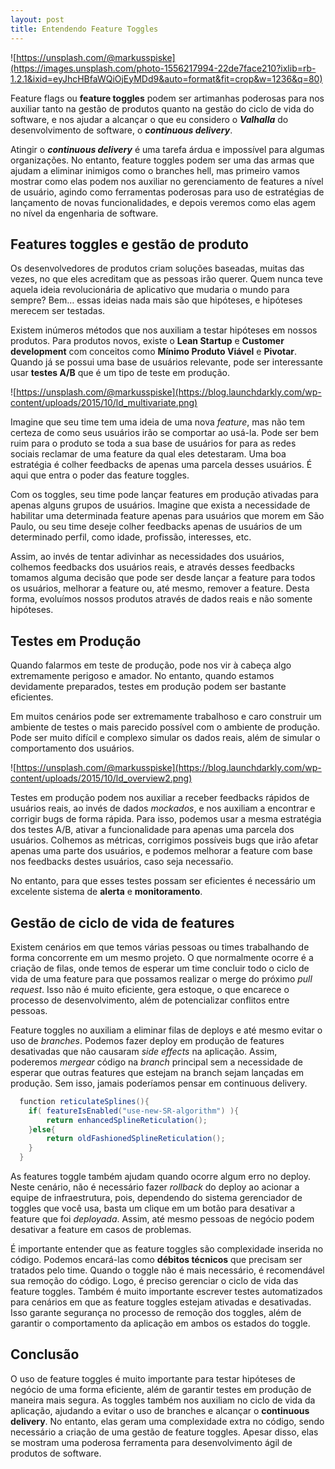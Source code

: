 ```yaml
---
layout: post
title: Entendendo Feature Toggles
---
```


![https://unsplash.com/@markusspiske](https://images.unsplash.com/photo-1556217994-22de7face210?ixlib=rb-1.2.1&ixid=eyJhcHBfaWQiOjEyMDd9&auto=format&fit=crop&w=1236&q=80)

Feature flags ou **feature toggles** podem ser artimanhas poderosas para nos auxiliar tanto na gestão de produtos quanto na gestão do ciclo de vida do software, e nos ajudar a alcançar o que eu considero o ***Valhalla*** do desenvolvimento de software, o ***continuous delivery***. 

Atingir o ***continuous delivery*** é uma tarefa árdua e impossível para algumas organizações. No entanto, feature toggles podem ser uma das armas que ajudam a eliminar inimigos como o branches hell, mas primeiro vamos mostrar como elas podem nos auxiliar no gerenciamento de features a nível de usuário, agindo como ferramentas poderosas para uso de estratégias de lançamento de novas funcionalidades, e depois veremos como elas agem no nível da engenharia de software.

## Features toggles e gestão de produto

Os desenvolvedores de produtos criam soluções baseadas, muitas das vezes, no que eles acreditam que as pessoas irão querer. Quem nunca teve aquela ideia revolucionária de aplicativo que mudaria o mundo para sempre? Bem… essas ideias nada mais são que hipóteses, e hipóteses merecem ser testadas.


Existem inúmeros métodos que nos auxiliam a testar hipóteses em nossos produtos. Para produtos novos, existe o **Lean Startup** e **Customer development** com conceitos como **Mínimo Produto Viável** e **Pivotar**. Quando já se possui uma base de usuários relevante, pode ser interessante usar **testes A/B** que é um tipo de teste em produção.

![https://unsplash.com/@markusspiske](https://blog.launchdarkly.com/wp-content/uploads/2015/10/ld_multivariate.png)

Imagine que seu time tem uma ideia de uma nova *feature*, mas não tem certeza de como seus usuários irão se comportar ao usá-la. Pode ser bem ruim para o produto se toda a sua base de usuários for para as redes sociais reclamar de uma feature da qual eles detestaram. Uma boa estratégia é colher feedbacks de apenas uma parcela desses usuários. É aqui que entra o poder das feature toggles.

Com os toggles, seu time pode lançar features em produção ativadas para apenas alguns grupos de usuários. Imagine que exista a necessidade de habilitar uma determinada feature apenas para usuários que morem em São Paulo, ou seu time deseje colher feedbacks apenas de usuários de um determinado perfil, como idade, profissão, interesses, etc.

Assim, ao invés de tentar adivinhar as necessidades dos usuários, colhemos feedbacks dos usuários reais, e através desses feedbacks tomamos alguma decisão que pode ser desde lançar a feature para todos os usuários, melhorar a feature ou, até mesmo, remover a feature. Desta forma, evoluímos nossos produtos através de dados reais e não somente hipóteses.

## Testes em Produção

Quando falarmos em teste de produção, pode nos vir à cabeça algo extremamente perigoso e amador. No entanto, quando estamos devidamente preparados, testes em produção podem ser bastante eficientes. 

Em muitos cenários pode ser extremamente trabalhoso e caro construir um ambiente de testes o mais parecido possível com o ambiente de produção. Pode ser muito difícil e complexo simular os dados reais, além de simular o comportamento dos usuários.

![https://unsplash.com/@markusspiske](https://blog.launchdarkly.com/wp-content/uploads/2015/10/ld_overview2.png)

Testes em produção podem nos auxiliar a receber feedbacks rápidos de usuários reais, ao invés de dados *mockados*, e nos auxiliam a encontrar e corrigir bugs de forma rápida. Para isso, podemos usar a mesma estratégia dos testes A/B, ativar a funcionalidade para apenas uma parcela dos usuários. Colhemos as métricas, corrigimos possíveis bugs que irão afetar apenas uma parte dos usuários, e podemos melhorar a feature com base nos feedbacks destes usuários, caso seja necessaŕio.

No entanto, para que esses testes possam ser eficientes é necessário um excelente sistema de **alerta** e **monitoramento**.

## Gestão de ciclo de vida de features

Existem cenários em que temos várias pessoas ou times trabalhando de forma concorrente em um mesmo projeto. O que normalmente ocorre é a criação de filas, onde temos de esperar um time concluir todo o ciclo de vida de uma feature para que possamos realizar o merge do próximo *pull request*. Isso não é muito eficiente, gera estoque, o que encarece o processo de desenvolvimento, além de potencializar conflitos entre pessoas.

Feature toggles no auxiliam a eliminar filas de deploys e até mesmo evitar o uso de *branches*. Podemos fazer deploy em produção de features desativadas que não causaram *side effects* na aplicação. Assim, poderemos *mergear* código na *branch* principal sem a necessidade de esperar que outras features que estejam na branch sejam lançadas em produção. Sem isso, jamais poderíamos pensar em continuous delivery. 

```java
  function reticulateSplines(){
    if( featureIsEnabled("use-new-SR-algorithm") ){
        return enhancedSplineReticulation();
    }else{
        return oldFashionedSplineReticulation();
    }
  }
```

As features toggle também ajudam quando ocorre algum erro no deploy. Neste cenário, não é necessário fazer *rollback* do deploy ao acionar a equipe de infraestrutura, pois, dependendo do sistema gerenciador de toggles que você usa, basta um clique em um botão para desativar a feature que foi *deployada*. Assim, até mesmo pessoas de negócio podem desativar a feature em casos de problemas.

É importante entender que as feature toggles são complexidade inserida no código. Podemos encará-las como **débitos técnicos** que precisam ser tratados pelo time. Quando o toggle não é mais necessário, é recomendável sua remoção do código. Logo, é preciso gerenciar o ciclo de vida das feature toggles.
Também é muito importante escrever testes automatizados para cenários em que as feature toggles estejam ativadas e desativadas. Isso garante segurança no processo de remoção dos toggles, além de garantir o comportamento da aplicação em ambos os estados do toggle.

## Conclusão

O uso de feature toggles é muito importante para testar hipóteses de negócio de uma forma eficiente, além de garantir testes em produção de maneira mais segura. As toggles também nos auxiliam no ciclo de vida da aplicação, ajudando a evitar o uso de branches e alcançar o **continuous delivery**. No entanto, elas geram uma complexidade extra no código, sendo necessário a criação de uma gestão de feature toggles. Apesar disso, elas se mostram uma poderosa ferramenta para desenvolvimento ágil de produtos de software.
